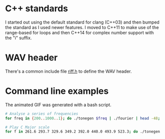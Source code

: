 # C++ standards
I started out using the default standard for clang (C++03) and then bumped the
standard as I used newer features. I moved to C++11 to make use of the
range-based for loops and then C++14 for complex number support with the "i"
suffix.

# WAV header
There's a common include file [riff.h](riff.sh) to define the WAV header.

# Command line examples
The animated GIF was generated with a bash script.
```bash
# Analyse a series of frequencies
for freq in {200..1000..1}; do ./tonegen $freq | ./fourier | head -48; done

# Play C Major scale
for f in 261.6 293.7 329.6 349.2 392.0 440.0 493.9 523.3; do ./tonegen $f | aplay -q; done
```

